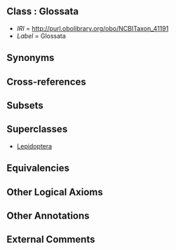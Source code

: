 
## Class : Glossata

 * *IRI* = http://purl.obolibrary.org/obo/NCBITaxon_41191
 * *Label* = Glossata

## Synonyms


## Cross-references


## Subsets


## Superclasses

 * [Lepidoptera](../../NCBITaxon/88/NCBITaxon_7088.md)

## Equivalencies


## Other Logical Axioms


## Other Annotations


## External Comments

